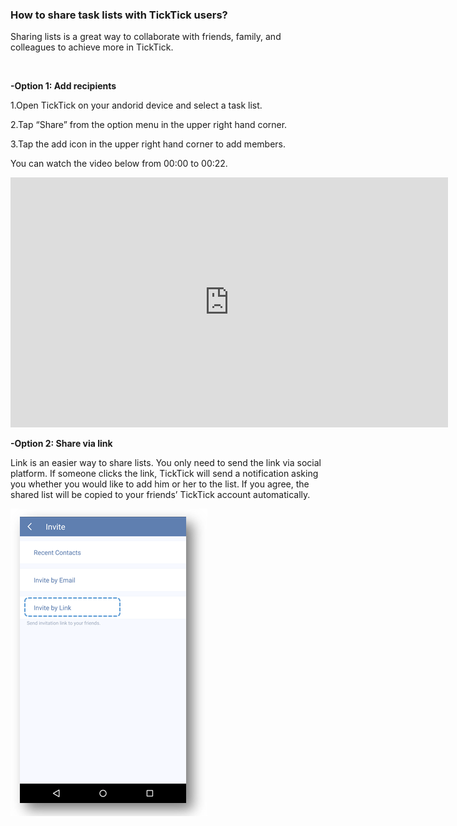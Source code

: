 ### How to share task lists with TickTick users?
Sharing lists is a great way to collaborate with friends, family, and colleagues to achieve more in TickTick.

<br />

**-Option 1: Add recipients**

1.Open TickTick on your andorid device and select a task list.

2.Tap “Share” from the option menu in the upper right hand corner.

3.Tap the add icon in the upper right hand corner to add members.

You can watch the video below from 00:00 to 00:22.

<iframe width="700" height="400" src="https://www.youtube.com/embed/0y4hkxRUOoo?list=PLbWRKVi0_aTFbQcYoQHar2TR88yoO190U" frameborder="0" allowfullscreen></iframe>

<br />


**-Option 2: Share via link**

Link is an easier way to share lists. You only need to send the link via social platform. If someone clicks the link, TickTick will send a notification asking you whether you would like to add him or her to the list. If you agree, the shared list will be copied to your friends’ TickTick account automatically. 


![](../images/androidsharelink.png)



